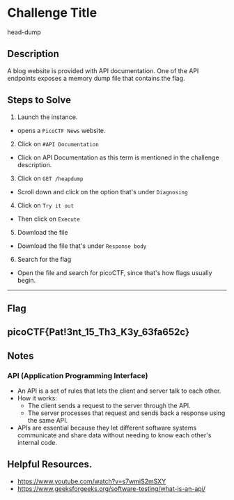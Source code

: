 # Challenge Title

head-dump


## Description

A blog website is provided with API documentation. One of the API endpoints exposes a memory dump file that contains the flag.


## Steps to Solve
1. Launch the instance.
- opens a `PicoCTF News` website.

2. Click on `#API Documentation`
- Click on API Documentation as this term is mentioned in the challenge description.

3. Click on `GET /heapdump`
- Scroll down and click on the option that's under `Diagnosing`

4. Click on `Try it out`
- Then click on `Execute`

5. Download the file
- Download the file that's under `Response body`

6. Search for the flag
- Open the file and search for picoCTF, since that's how flags usually begin.
---

## Flag
picoCTF{Pat!3nt_15_Th3_K3y_63fa652c}
---

## Notes

### API (Application Programming Interface) 
- An API is a set of rules that lets the client and server talk to each other.
- How it works:
	- The client sends a request to the server through the API.
	- The server processes that request and sends back a response using the same API.
- APIs are essential because they let different software systems communicate and share data without needing to know each other's internal code.

## Helpful Resources.
- https://www.youtube.com/watch?v=s7wmiS2mSXY
- https://www.geeksforgeeks.org/software-testing/what-is-an-api/ 

